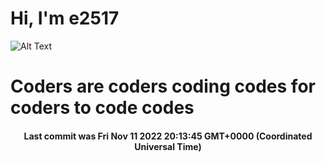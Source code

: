 # Hi, I'm e2517

![Alt Text](https://github.com/E2517/e2517/blob/master/images/background.gif)

# Coders are coders coding codes for coders to code codes

<h4 align="center">Last commit was Fri Nov 11 2022 20:13:45 GMT+0000 (Coordinated Universal Time)</h4>
